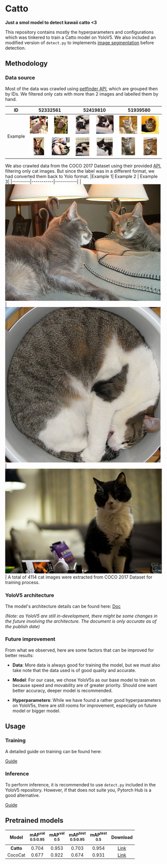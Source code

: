 
  

# Catto

**Just a smol model to detect kawaii catto <3**

This repository contains mostly the hyperparameters and configurations which was tinkered to train a Catto model on YoloV5. We also included an modified version of `detect.py` to implements [image segmentation](https://arxiv.org/abs/1805.09512) before detection.

  

## Methodology

### Data source

Most of the data was crawled using [petfinder API](https://www.petfinder.com/developers/v2/docs/), which are grouped then by IDs. We filtered only cats with more than 2 images and labelled them by hand.

ID     |  52332561  |  52419810  |	51939580|
-------|------------|------------|----------|
Example|![52332561](./docs/52332561.png)|![52419810](./docs/52419810.png)|![51939580](./docs/51939580.png)|

  

We also crawled data from the COCO 2017 Dataset using their provided [API](https://cocodataset.org/#download), filtering only cat images. But since the label was in a different format, we had converted them back to Yolo format.
|Example 1| Example 2 | Example 3|
|---------|-----------|-----------|
|![Example1](./docs/Example1.jpg)|![Example2](./docs/Example2.jpg)|![Example3](./docs/Example3.jpg)|
A total of 4114 cat images were extracted from COCO 2017 Dataset for training process.

### YoloV5 architecture

The model's architecture details can be found here: [Doc](https://docs.google.com/document/d/1hW2rTwayBT0Nyr-hxEWSqHnjyVp5n6dZHW2cMy9vjmE/edit)

*(Note: as YoloV5 are still in-development, there might be some changes in the future involving the architecture. The document is only accurate as of the publish date)*

### Future improvement

From what we observed, here are some factors that can be improved for better results:

-  **Data**: More data is always good for training the model, but we must also take note that the data used is of good quality and accurate.

-  **Model**: For our case, we chose YoloV5s as our base model to train on because speed and movability are of greater priority. Should one want better accuracy, deeper model is recommended.

-  **Hyperparameters**: While we have found a rather good hyperparameters on YoloV5s, there are still rooms for improvement, especially on future model or bigger model.

  

## Usage

### Training

A detailed guide on training can be found here:

[Guide](https://colab.research.google.com/drive/1vdv23_4YaU5YVBhJFYoMnGe_7fMaOyGo?usp=sharing)

### Inference

To perform inference, it is recommended to use `detect.py` included in the YoloV5 repository. However, if that does not suite you, Pytorch Hub is a good alternative.

[Guide](https://colab.research.google.com/drive/1YQD-P_Q62utkuD-blboejuqKrehXLKEG?usp=sharing)

## Pretrained models

| Model | mAP<sup>val<br>0.5:0.95| mAP<sup>val<br>0.5 | mAP<sup>test<br>0.5:0.95| mAP<sup>test<br>0.5| Download |
|:---------------------:|:------:|:-------:|:--------:|:--------: |:------: |
| **Catto**             | 0.704  |  0.953  |  0.703   |   0.954   |  [Link](https://github.com/VioletEqz/Catto/releases/download/1.0/Catto.pt)   |
| CocoCat               | 0.677  |  0.922  |  0.674   |   0.931   |  [Link](https://github.com/VioletEqz/Catto/releases/download/1.0/CocoCat.pt) |
